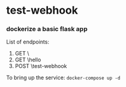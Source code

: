 # test-webhook

### dockerize a basic flask app

List of endpoints:
1. GET \
2. GET \hello
3. POST \test-webhook


To bring up the service:
`docker-compose up -d`
